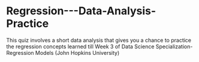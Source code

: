# Regression---Data-Analysis-Practice
This quiz involves a short data analysis that gives you a chance to practice the regression concepts learned till Week 3 of Data Science Specialization- Regression Models (John Hopkins University)
